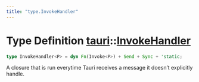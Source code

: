```yaml
---
title: "type.InvokeHandler"
---
```


# Type Definition [tauri](/docs/api/rust/tauri/index.html)::​[InvokeHandler](/docs/api/rust/tauri/)

```rs
type InvokeHandler<P> = dyn Fn(Invoke<P>) + Send + Sync + 'static;
```

A closure that is run everytime Tauri receives a message it doesn’t explicitly handle.
